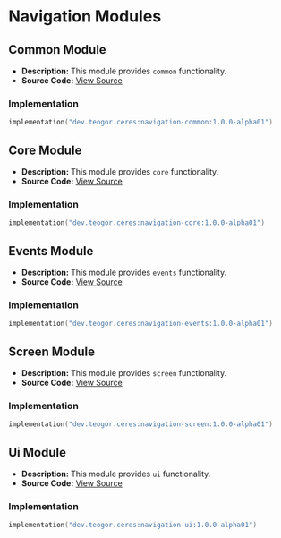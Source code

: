 # Navigation Modules

## Common Module
- **Description:** This module provides `common` functionality.
- **Source Code:** [View Source](../navigation/common)

### Implementation
```kotlin
implementation("dev.teogor.ceres:navigation-common:1.0.0-alpha01")
```

## Core Module
- **Description:** This module provides `core` functionality.
- **Source Code:** [View Source](../navigation/core)

### Implementation
```kotlin
implementation("dev.teogor.ceres:navigation-core:1.0.0-alpha01")
```

## Events Module
- **Description:** This module provides `events` functionality.
- **Source Code:** [View Source](../navigation/events)

### Implementation
```kotlin
implementation("dev.teogor.ceres:navigation-events:1.0.0-alpha01")
```

## Screen Module
- **Description:** This module provides `screen` functionality.
- **Source Code:** [View Source](../navigation/screen)

### Implementation
```kotlin
implementation("dev.teogor.ceres:navigation-screen:1.0.0-alpha01")
```

## Ui Module
- **Description:** This module provides `ui` functionality.
- **Source Code:** [View Source](../navigation/ui)

### Implementation
```kotlin
implementation("dev.teogor.ceres:navigation-ui:1.0.0-alpha01")
```

